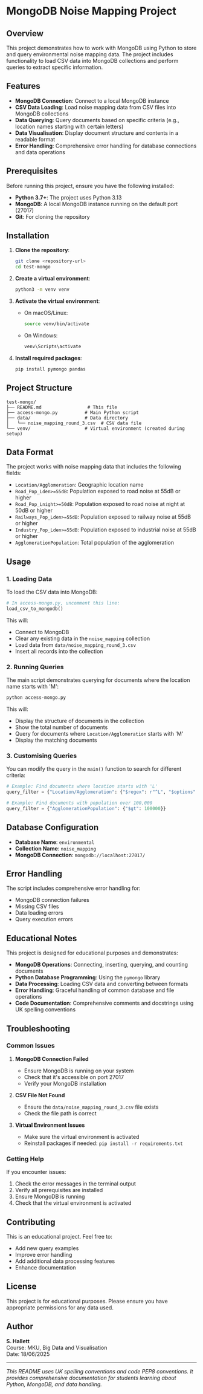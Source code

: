 # MongoDB Noise Mapping Project

## Overview

This project demonstrates how to work with MongoDB using Python to store and query environmental noise mapping data. The project includes functionality to load CSV data into MongoDB collections and perform queries to extract specific information.

## Features

- **MongoDB Connection**: Connect to a local MongoDB instance
- **CSV Data Loading**: Load noise mapping data from CSV files into MongoDB collections
- **Data Querying**: Query documents based on specific criteria (e.g., location names starting with certain letters)
- **Data Visualisation**: Display document structure and contents in a readable format
- **Error Handling**: Comprehensive error handling for database connections and data operations

## Prerequisites

Before running this project, ensure you have the following installed:

- **Python 3.7+**: The project uses Python 3.13
- **MongoDB**: A local MongoDB instance running on the default port (27017)
- **Git**: For cloning the repository

## Installation

1. **Clone the repository**:
   ```bash
   git clone <repository-url>
   cd test-mongo
   ```

2. **Create a virtual environment**:
   ```bash
   python3 -m venv venv
   ```

3. **Activate the virtual environment**:
   - On macOS/Linux:
     ```bash
     source venv/bin/activate
     ```
   - On Windows:
     ```bash
     venv\Scripts\activate
     ```

4. **Install required packages**:
   ```bash
   pip install pymongo pandas
   ```

## Project Structure

```
test-mongo/
├── README.md                 # This file
├── access-mongo.py          # Main Python script
├── data/                    # Data directory
│   └── noise_mapping_round_3.csv  # CSV data file
└── venv/                    # Virtual environment (created during setup)
```

## Data Format

The project works with noise mapping data that includes the following fields:

- `Location/Agglomeration`: Geographic location name
- `Road_Pop_Lden>=55dB`: Population exposed to road noise at 55dB or higher
- `Road_Pop_Lnight>=50dB`: Population exposed to road noise at night at 50dB or higher
- `Railways_Pop_Lden>=55dB`: Population exposed to railway noise at 55dB or higher
- `Industry_Pop_Lden>=55dB`: Population exposed to industrial noise at 55dB or higher
- `AgglomerationPopulation`: Total population of the agglomeration

## Usage

### 1. Loading Data

To load the CSV data into MongoDB:

```python
# In access-mongo.py, uncomment this line:
load_csv_to_mongodb()
```

This will:
- Connect to MongoDB
- Clear any existing data in the `noise_mapping` collection
- Load data from `data/noise_mapping_round_3.csv`
- Insert all records into the collection

### 2. Running Queries

The main script demonstrates querying for documents where the location name starts with 'M':

```bash
python access-mongo.py
```

This will:
- Display the structure of documents in the collection
- Show the total number of documents
- Query for documents where `Location/Agglomeration` starts with 'M'
- Display the matching documents

### 3. Customising Queries

You can modify the query in the `main()` function to search for different criteria:

```python
# Example: Find documents where location starts with 'L'
query_filter = {"Location/Agglomeration": {"$regex": r"^L", "$options": "i"}}

# Example: Find documents with population over 100,000
query_filter = {"AgglomerationPopulation": {"$gt": 100000}}
```

## Database Configuration

- **Database Name**: `environmental`
- **Collection Name**: `noise_mapping`
- **MongoDB Connection**: `mongodb://localhost:27017/`

## Error Handling

The script includes comprehensive error handling for:

- MongoDB connection failures
- Missing CSV files
- Data loading errors
- Query execution errors

## Educational Notes

This project is designed for educational purposes and demonstrates:

- **MongoDB Operations**: Connecting, inserting, querying, and counting documents
- **Python Database Programming**: Using the `pymongo` library
- **Data Processing**: Loading CSV data and converting between formats
- **Error Handling**: Graceful handling of common database and file operations
- **Code Documentation**: Comprehensive comments and docstrings using UK spelling conventions

## Troubleshooting

### Common Issues

1. **MongoDB Connection Failed**
   - Ensure MongoDB is running on your system
   - Check that it's accessible on port 27017
   - Verify your MongoDB installation

2. **CSV File Not Found**
   - Ensure the `data/noise_mapping_round_3.csv` file exists
   - Check the file path is correct

3. **Virtual Environment Issues**
   - Make sure the virtual environment is activated
   - Reinstall packages if needed: `pip install -r requirements.txt`

### Getting Help

If you encounter issues:

1. Check the error messages in the terminal output
2. Verify all prerequisites are installed
3. Ensure MongoDB is running
4. Check that the virtual environment is activated

## Contributing

This is an educational project. Feel free to:

- Add new query examples
- Improve error handling
- Add additional data processing features
- Enhance documentation

## License

This project is for educational purposes. Please ensure you have appropriate permissions for any data used.

## Author

**S. Hallett**  
Course: MKU, Big Data and Visualisation  
Date: 18/06/2025

---

*This README uses UK spelling conventions and code PEP8 conventions. It provides comprehensive documentation for students learning about Python, MongoDB, and data handling.* 